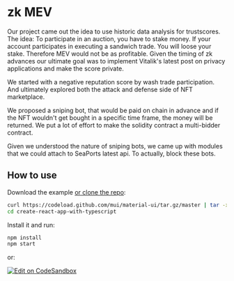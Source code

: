 # zk MEV

Our project came out the idea to use historic data analysis for trustscores. The idea: To participate in an auction, you have to stake money. If your account participates in executing a sandwich trade. You will loose your stake. Therefore MEV would not be as profitable. Given the timing of zk advances our ultimate goal was to implement Vitalik's latest post on privacy applications and make the score private.

We started with a negative reputation score by wash trade participation. And ultimately explored both the attack and defense side of NFT marketplace.

We proposed a sniping bot, that would be paid on chain in advance and if the NFT wouldn't get bought in a specific time frame, the money will be returned. We put a lot of effort to make the solidity contract a multi-bidder contract.

Given we understood the nature of sniping bots, we came up with modules that we could attach to SeaPorts latest api. To actually, block these bots.

## How to use

Download the example [or clone the repo](https://github.com/mui/material-ui):

<!-- #default-branch-switch -->

```sh
curl https://codeload.github.com/mui/material-ui/tar.gz/master | tar -xz --strip=2 material-ui-master/examples/create-react-app-with-typescript
cd create-react-app-with-typescript
```

Install it and run:

```sh
npm install
npm start
```

or:

<!-- #default-branch-switch -->

[![Edit on CodeSandbox](https://codesandbox.io/static/img/play-codesandbox.svg)](https://codesandbox.io/s/github/mui/material-ui/tree/master/examples/create-react-app-with-typescript)

